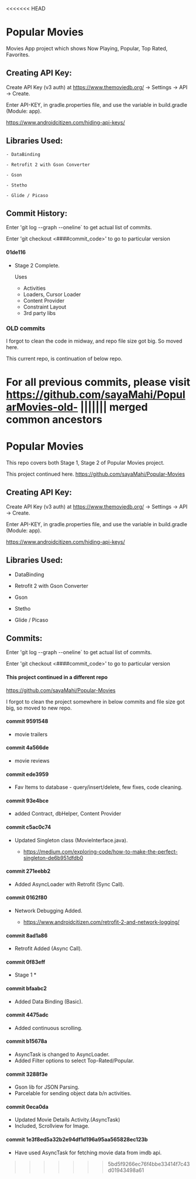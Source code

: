 <<<<<<< HEAD
# Popular Movies

Movies App project which shows Now Playing, Popular, Top Rated, Favorites.

## Creating API Key:

Create API Key (v3 auth) at https://www.themoviedb.org/ -> Settings -> API -> Create.

Enter API-KEY, in gradle.properties file, and use the variable in build.gradle (Module: app).

https://www.androidcitizen.com/hiding-api-keys/


## Libraries Used:

	- DataBinding

	- Retrofit 2 with Gson Converter

	- Gson

	- Stetho

	- Glide / Picaso


## Commit History:

Enter 'git log --graph --oneline` to get actual list of commits.

Enter 'git checkout <####commit_code>' to go to particular version

#### 01de116

- Stage 2 Complete.

	Uses 
	- Activities 
	- Loaders, Cursor Loader
	- Content Provider
	- Constraint Layout
	- 3rd party libs 

### OLD commits

I forgot to clean the code in midway, and repo file size got big. So moved here.

This current repo, is continuation of below repo.

For all previous commits, please visit https://github.com/sayaMahi/PopularMovies-old-
||||||| merged common ancestors
=======
# Popular Movies

This repo covers both Stage 1, Stage 2 of Popular Movies project.

This project continued here.
https://github.com/sayaMahi/Popular-Movies

## Creating API Key:

Create API Key (v3 auth) at https://www.themoviedb.org/ -> Settings -> API -> Create.

Enter API-KEY, in gradle.properties file, and use the variable in build.gradle (Module: app).

https://www.androidcitizen.com/hiding-api-keys/


## Libraries Used:

- DataBinding

- Retrofit 2 with Gson Converter

- Gson

- Stetho

- Glide / Picaso


## Commits:

Enter 'git log --graph --oneline` to get actual list of commits.

Enter 'git checkout <####commit_code>' to go to particular version

#### This project continued in a different repo

https://github.com/sayaMahi/Popular-Movies

I forgot to clean the project somewhere in below commits and file size got big, so moved to new repo.

#### commit 9591548 

 - movie trailers

#### commit 4a566de 

 - movie reviews

#### commit ede3959

- Fav Items to database - query/insert/delete, few fixes, code cleaning.

#### commit 93e4bce 

- added Contract, dbHelper, Content Provider

#### commit c5ac0c74

- Updated Singleton class (MovieInterface.java).

	- https://medium.com/exploring-code/how-to-make-the-perfect-singleton-de6b951dfdb0

#### commit 271eebb2

- Added AsyncLoader with Retrofit (Sync Call).

#### commit 0162f80  

- Network Debugging Added.

	- https://www.androidcitizen.com/retrofit-2-and-network-logging/

#### commit 8ad1a86

- Retrofit Added (Async Call).

#### commit 0f83eff 

- Stage 1 *

#### commit bfaabc2 

- Added Data Binding (Basic).

#### commit 4475adc 

- Added continuous scrolling.

#### commit b15678a

- AsyncTask is changed to AsyncLoader.
- Added Filter options to select Top-Rated/Popular.

#### commit 3288f3e 

- Gson lib for JSON Parsing.
- Parcelable for sending object data b/n activities.

#### commit 0eca0da

- Updated Movie Details Activity.(AsyncTask)
- Included, Scrollview for Image.

#### commit 1e3f8ed5a32b2e94df1d196a95aa565828ec123b 

- Have used AsyncTask for fetching movie data from imdb api.
>>>>>>> 5bd5f9266ec76f4bbe33414f7c43d01943498a61
